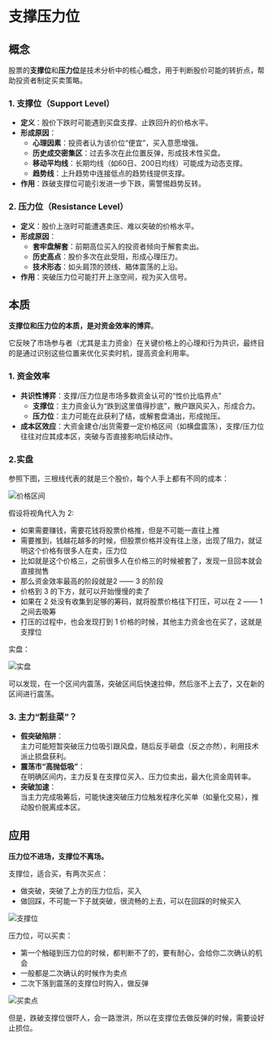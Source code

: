 # 支撑压力位

## 概念

股票的**支撑位**和**压力位**是技术分析中的核心概念，用于判断股价可能的转折点，帮助投资者制定买卖策略。

### 1. 支撑位（Support Level）

- **定义**：股价下跌时可能遇到买盘支撑、止跌回升的价格水平。
- **形成原因**：
    - **心理因素**：投资者认为该价位“便宜”，买入意愿增强。
    - **历史成交密集区**：过去多次在此位置反弹，形成技术性买盘。
    - **移动平均线**：长期均线（如60日、200日均线）可能成为动态支撑。
    - **趋势线**：上升趋势中连接低点的趋势线提供支撑。
- **作用**：跌破支撑位可能引发进一步下跌，需警惕趋势反转。


### 2. 压力位（Resistance Level）

- **定义**：股价上涨时可能遭遇卖压、难以突破的价格水平。
- **形成原因**：
    - **套牢盘解套**：前期高位买入的投资者倾向于解套卖出。
    - **历史高点**：股价多次在此受阻，形成心理压力。
    - **技术形态**：如头肩顶的颈线、箱体震荡的上沿。
- **作用**：突破压力位可能打开上涨空间，视为买入信号。

## 本质

**支撑位和压力位的本质，是对资金效率的博弈**。

它反映了市场参与者（尤其是主力资金）在关键价格上的心理和行为共识，最终目的是通过识别这些位置来优化买卖时机，提高资金利用率。

### 1. 资金效率

- **共识性博弈**：支撑/压力位是市场多数资金认可的“性价比临界点”
    - **支撑位**：主力资金认为“跌到这里值得抄底”，散户跟风买入，形成合力。
    - **压力位**：主力可能在此获利了结，或解套盘涌出，形成抛压。
- **成本区效应**：大资金建仓/出货需要一定价格区间（如横盘震荡），支撑/压力位往往对应其成本区，突破与否直接影响后续动作。

### 2.实盘

参照下图，三根线代表的就是三个股价，每个人手上都有不同的成本：

<img src="https://blogcola1213.oss-cn-wuhan-lr.aliyuncs.com/practice/2025/01.png" alt="价格区间" style="margin: auto;zoom: normal">

假设将视角代入为 2:

- 如果需要赚钱，需要花钱将股票价格推，但是不可能一直往上推
- 需要推到，钱越花越多的时候，但股票价格并没有往上涨，出现了阻力，就证明这个价格有很多人在卖，压力位
- 比如就是这个价格三，之前很多人在价格三的时候被套了，发现一旦回本就会直接抛售
- 那么资金效率最高的阶段就是2 —— 3 的阶段
- 价格到 3 的下方，就可以开始慢慢的卖了
- 如果在 2 处没有收集到足够的筹码，就将股票价格往下打压，可以在 2 —— 1 之间去吸筹
- 打压的过程中，也会发现打到 1 价格的时候，其他主力资金也在买了，这就是支撑位

实盘：

<img src="https://blogcola1213.oss-cn-wuhan-lr.aliyuncs.com/practice/2025/02.png" alt="实盘" style="margin: auto;zoom: normal">

可以发现，在一个区间内震荡，突破区间后快速拉伸，然后涨不上去了，又在新的区间进行震荡。


### **3. 主力“割韭菜”？**

- **假突破陷阱**：  
  主力可能短暂突破压力位吸引跟风盘，随后反手砸盘（反之亦然），利用技术派止损盘获利。
- **震荡市“高抛低吸”**：  
  在明确区间内，主力反复在支撑位买入、压力位卖出，最大化资金周转率。
- **突破加速**：  
  当主力完成吸筹后，可能快速突破压力位触发程序化买单（如量化交易），推动股价脱离成本区。

## 应用

**压力位不进场，支撑位不离场。**

支撑位，适合买，有两次买点：

- 做突破，突破了上方的压力位后，买入
- 做回踩，不可能一下子就突破，很流畅的上去，可以在回踩的时候买入

<img src="https://blogcola1213.oss-cn-wuhan-lr.aliyuncs.com/practice/2025/03.png" alt="支撑位" style="margin: auto;zoom: normal">

压力位，可以买卖：

- 第一个触碰到压力位的时候，都判断不了的，要有耐心，会给你二次确认的机会
- 一般都是二次确认的时候作为卖点
- 二次下落到震荡的支撑位时购入，做反弹

<img src="https://blogcola1213.oss-cn-wuhan-lr.aliyuncs.com/practice/2025/04.png" alt="买卖点" style="margin: auto;zoom: normal">

但是，跌破支撑位很吓人，会一路泄洪，所以在支撑位去做反弹的时候，需要设好止损位。

